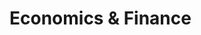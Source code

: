 <script setup>
import { ref } from 'vue';
import NavContainer from '../components/NavContainer.vue';
import newsData from '../assets/finance/economics-and-finance.json';

const data = ref(newsData);
</script>

# Economics & Finance

<NavContainer :data="data"/>
